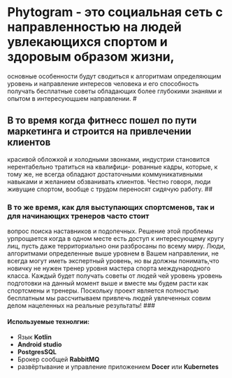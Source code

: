 # **Phytogram** - это социальная сеть с направленностью на людей увлекающихся спортом и здоровым образом жизни,
 основные особенности будут сводиться к алгоритмам определяющим уровень и направление интересов 
 человека и его способность получать бесплатные советы обладающих более глубокими знанями и опытом
 в интересующшем направлении. #

## В то время  когда фитнесс пошел по пути маркетинга и строится на привлечении клиентов
 красивой обложкой и холодными звонками,  индустрии становится нерентабельно тратиться на квалифици-
 рованные кадры, которые, к тому же, не всегда обладают достаточными коммуникативными навыками и 
 желанием обзванивать клиентов. Честно говоря, люди живущие спортом, вообще с трудом переносят сидячую 
 работу. ##

### В то же время, как для выступающих спортсменов, так и для начинающих тренеров часто  стоит 
 вопрос поиска наставников и подопечных. Решение этой проблемы урпрощается когда в одном месте есть 
 доступ к интересующему кругу лиц, пусть даже территориально они разбросаны по всему миру.
 Люди, алгоритмами определенные выше уровнем в Вашем направлении, не всегда могут иметь экспертный уровень,
 но вы должны понимать,что новичку не нужен тренер уровня мастера спорта международного класса. Каждый 
 будет получать советы от людей чей уровень уровень подготовки на данный момент выше и вместе мы будем расти 
 как спортсмены и тренеры.
 Поскольку проект является полностью бесплатным мы рассчитываем привлечь людей увлеченных совим делом
нацеленных на реальные результаты! ###

#### Используемые технолгии:
* Язык **Kotlin**
* **Android studio**
* **PostgresSQL**
* Брокер сообщей **RabbitMQ**
* развёртывание и управление приложением **Docer** или **Kubernetes**

